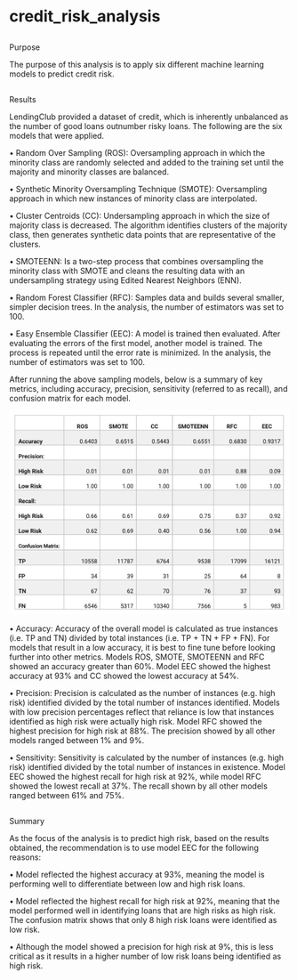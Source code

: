 # credit_risk_analysis

##
Purpose

The purpose of this analysis is to apply six different machine learning models to predict credit risk. 

##
Results

LendingClub provided a dataset of credit, which is inherently unbalanced as the number of good loans outnumber
risky loans. The following are the six models that were applied. 

•	Random Over Sampling (ROS): Oversampling approach in which the minority class are randomly selected and added
to the training set until the majority and minority classes are balanced. 

•	Synthetic Minority Oversampling Technique (SMOTE): Oversampling approach in which new instances of minority
class are interpolated. 

•	Cluster Centroids (CC): Undersampling approach in which the size of majority class is decreased. The
algorithm identifies clusters of the majority class, then generates synthetic data points that are
representative of the clusters. 

•	SMOTEENN: Is a two-step process that combines oversampling the minority class with SMOTE and cleans the 
resulting data with an undersampling strategy using Edited Nearest Neighbors (ENN). 

•	Random Forest Classifier (RFC): Samples data and builds several smaller, simpler decision trees. In the 
analysis, the number of estimators was set to 100. 

•	Easy Ensemble Classifier (EEC): A model is trained then evaluated. After evaluating the errors of the first
model, another model is trained. The process is repeated until the error rate is minimized. In the analysis,
the number of estimators was set to 100. 

After running the above sampling models, below is a summary of key metrics, including accuracy, precision, 
sensitivity (referred to as recall), and confusion matrix for each model.  

![Results_Summary](Resources/Results_Summary.png)

•	Accuracy: Accuracy of the overall model is calculated as true instances (i.e. TP and TN) divided by total
instances (i.e. TP + TN + FP + FN). For models that result in a low accuracy, it is best to fine tune before 
looking further into other metrics. Models ROS, SMOTE, SMOTEENN and RFC showed an accuracy greater than 60%. 
Model EEC showed the highest accuracy at 93% and CC showed the lowest accuracy at 54%. 

•	Precision: Precision is calculated as the number of instances (e.g. high risk) identified divided by the 
total number of instances identified. Models with low precision percentages reflect that reliance is low that
instances identified as high risk were actually high risk. Model RFC showed the highest precision for high risk 
at 88%. The precision showed by all other models ranged between 1% and 9%. 

•	Sensitivity: Sensitivity is calculated by the number of instances (e.g. high risk) identified divided by the
total number of instances in existence. Model EEC showed the highest recall for high risk at 92%, while model
RFC showed the lowest recall at 37%. The recall shown by all other models ranged between 61% and 75%. 


##
Summary

As the focus of the analysis is to predict high risk, based on the results obtained, the recommendation is to
use model EEC for the following reasons:

•	Model reflected the highest accuracy at 93%, meaning the model is performing well to differentiate between 
low and high risk loans.

•	Model reflected the highest recall for high risk at 92%, meaning that the model performed well in identifying 
loans that are high risks as high risk. The confusion matrix shows that only 8 high risk loans were identified
as low risk.

•	Although the model showed a precision for high risk at 9%, this is less critical as it results in a higher 
number of low risk loans being identified as high risk. 

